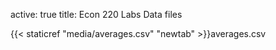 active: true
title: Econ 220 Labs Data files

{{< staticref "media/averages.csv" "newtab" >}}averages.csv
